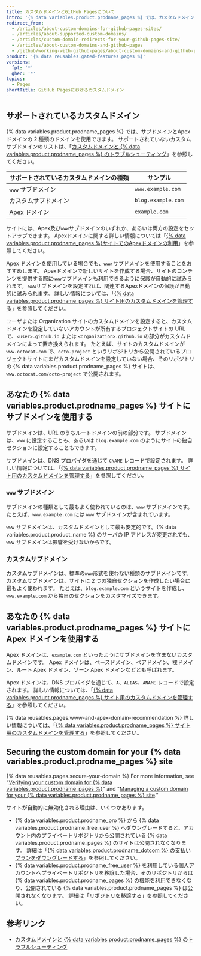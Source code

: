 ```yaml
---
title: カスタムドメインとGitHub Pagesについて
intro: '{% data variables.product.prodname_pages %} では、カスタムドメインを使用する、つまりサイトの URL を ''octocat.github.io'' などのデフォルトからあなたが所有するドメインに変更することができます。'
redirect_from:
  - /articles/about-custom-domains-for-github-pages-sites/
  - /articles/about-supported-custom-domains/
  - /articles/custom-domain-redirects-for-your-github-pages-site/
  - /articles/about-custom-domains-and-github-pages
  - /github/working-with-github-pages/about-custom-domains-and-github-pages
product: '{% data reusables.gated-features.pages %}'
versions:
  fpt: '*'
  ghec: '*'
topics:
  - Pages
shortTitle: GitHub Pagesにおけるカスタムドメイン
---
```


## サポートされているカスタムドメイン

{% data variables.product.prodname_pages %} では、サブドメインとApexドメインの 2 種類のドメインを使用できます。 サポートされていないカスタムサブドメインのリストは、「[カスタムドメインと {% data variables.product.prodname_pages %} のトラブルシューティング](/articles/troubleshooting-custom-domains-and-github-pages/#custom-domain-names-that-are-unsupported)」を参照してください。

| サポートされているカスタムドメインの種類 | サンプル               |
| -------------------- | ------------------ |
| `www` サブドメイン         | `www.example.com`  |
| カスタムサブドメイン           | `blog.example.com` |
| Apex ドメイン            | `example.com`      |

サイトには、Apex及び`www`サブドメインのいずれか、あるいは両方の設定をセットアップできます。 Apexドメインに関する詳しい情報については「[{% data variables.product.prodname_pages %}サイトでのApexドメインの利用](#using-an-apex-domain-for-your-github-pages-site)」を参照してください。

Apex ドメインを使用している場合でも、`www` サブドメインを使用することをおすすめします。 Apexドメインで新しいサイトを作成する場合、サイトのコンテンツを提供する際に`www`サブドメインも利用できるように保護が自動的に試みられます。 `www`サブドメインを設定すれば、関連するApexドメインの保護が自動的に試みられます。 詳しい情報については、「[{% data variables.product.prodname_pages %} サイト用のカスタムドメインを管理する](/articles/managing-a-custom-domain-for-your-github-pages-site)」を参照してください。

ユーザまたは Organization サイトのカスタムドメインを設定すると、カスタムドメインを設定していないアカウントが所有するプロジェクトサイトの URL で、`<user>.github.io` または `<organization>.github.io` の部分がカスタムドメインによって置き換えられます。 たとえば、サイトのカスタムドメインが `www.octocat.com` で、`octo-project` というリポジトリから公開されているプロジェクトサイトにまだカスタムドメインを設定していない場合、そのリポジトリの {% data variables.product.prodname_pages %} サイトは、`www.octocat.com/octo-project` で公開されます。

## あなたの {% data variables.product.prodname_pages %} サイトにサブドメインを使用する

サブドメインは、URL のうちルートドメインの前の部分です。 サブドメインは、`www` に設定することも、あるいは `blog.example.com` のようにサイトの独自セクションに設定することもできます。

サブドメインは、DNS プロバイダを通じて `CNAME` レコードで設定されます。 詳しい情報については、「[{% data variables.product.prodname_pages %} サイト用のカスタムドメインを管理する](/articles/managing-a-custom-domain-for-your-github-pages-site#configuring-a-subdomain)」を参照してください。

### `www` サブドメイン

サブドメインの種類として最もよく使われているのは、`www` サブドメインです。 たとえば、`www.example.com` には `www` サブドメインが含まれています。

`www` サブドメインは、カスタムドメインとして最も安定的です。{% data variables.product.product_name %} のサーバの IP アドレスが変更されても、`www` サブドメインは影響を受けないからです。

### カスタムサブドメイン

カスタムサブドメインは、標準の`www`形式を使わない種類のサブドメインです。 カスタムサブドメインは、サイトに 2 つの独自セクションを作成したい場合に最もよく使われます。 たとえば、`blog.example.com` というサイトを作成し、`www.example.com` から独自のセクションをカスタマイズできます。

## あなたの {% data variables.product.prodname_pages %} サイトに Apex ドメインを使用する

Apex ドメインは、`example.com` といったようにサブドメインを含まないカスタムドメインです。 Apex ドメインは、ベースドメイン、ベアドメイン、裸ドメイン、ルート Apex ドメイン、ゾーン Apex ドメインなどとも呼ばれます。

Apex ドメインは、DNS プロバイダを通じて、`A`、`ALIAS`、`ANAME` レコードで設定されます。 詳しい情報については、「[{% data variables.product.prodname_pages %} サイト用のカスタムドメインを管理する](/articles/managing-a-custom-domain-for-your-github-pages-site#configuring-an-apex-domain)」を参照してください。

{% data reusables.pages.www-and-apex-domain-recommendation %} 詳しい情報については、「[{% data variables.product.prodname_pages %} サイト用のカスタムドメインを管理する](/github/working-with-github-pages/managing-a-custom-domain-for-your-github-pages-site/#configuring-a-subdomain)」を参照してください。

## Securing the custom domain for your {% data variables.product.prodname_pages %} site

{% data reusables.pages.secure-your-domain %} For more information, see "[Verifying your custom domain for {% data variables.product.prodname_pages %}](/pages/configuring-a-custom-domain-for-your-github-pages-site/verifying-your-custom-domain-for-github-pages)" and "[Managing a custom domain for your {% data variables.product.prodname_pages %} site](/articles/managing-a-custom-domain-for-your-github-pages-site)."

サイトが自動的に無効化される理由は、いくつかあります。

- {% data variables.product.prodname_pro %} から {% data variables.product.prodname_free_user %} へダウングレードすると、アカウント内のプライベートリポジトリから公開されている {% data variables.product.prodname_pages %} のサイトは公開されなくなります。 詳細は「[{% data variables.product.prodname_dotcom %} の支払いプランをダウングレードする](/articles/downgrading-your-github-billing-plan)」を参照してください。
- {% data variables.product.prodname_free_user %} を利用している個人アカウントへプライベートリポジトリを移譲した場合、そのリポジトリからは {% data variables.product.prodname_pages %} の機能を利用できなくなり、公開されている {% data variables.product.prodname_pages %} は公開されなくなります。 詳細は「[リポジトリを移譲する](/articles/transferring-a-repository)」を参照してください。

## 参考リンク

- [カスタムドメインと {% data variables.product.prodname_pages %} のトラブルシューティング](/articles/troubleshooting-custom-domains-and-github-pages)
